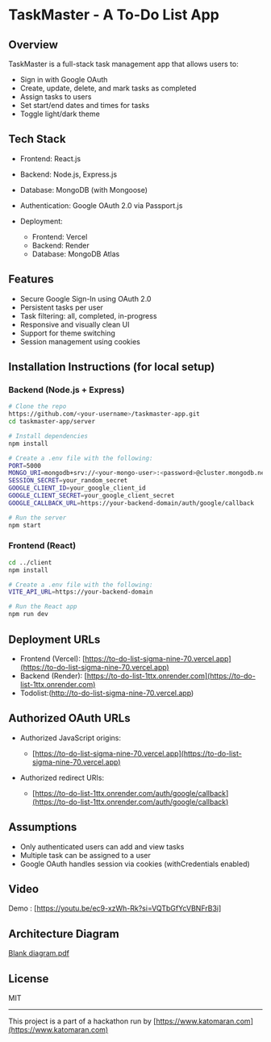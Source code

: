 # TaskMaster - A  To-Do List App

## Overview

TaskMaster is a full-stack task management app that allows users to:

* Sign in with Google OAuth
* Create, update, delete, and mark tasks as completed
* Assign tasks to users
* Set start/end dates and times for tasks
* Toggle light/dark theme

## Tech Stack

* Frontend: React.js
* Backend: Node.js, Express.js
* Database: MongoDB (with Mongoose)
* Authentication: Google OAuth 2.0 via Passport.js
* Deployment:

  * Frontend: Vercel
  * Backend: Render
  * Database: MongoDB Atlas

## Features

* Secure Google Sign-In using OAuth 2.0
* Persistent tasks per user
* Task filtering: all, completed, in-progress
* Responsive and visually clean UI
* Support for theme switching
* Session management using cookies

## Installation Instructions (for local setup)

### Backend (Node.js + Express)

```bash
# Clone the repo
https://github.com/<your-username>/taskmaster-app.git
cd taskmaster-app/server

# Install dependencies
npm install

# Create a .env file with the following:
PORT=5000
MONGO_URI=mongodb+srv://<your-mongo-user>:<password>@cluster.mongodb.net/taskmaster?retryWrites=true&w=majority
SESSION_SECRET=your_random_secret
GOOGLE_CLIENT_ID=your_google_client_id
GOOGLE_CLIENT_SECRET=your_google_client_secret
GOOGLE_CALLBACK_URL=https://your-backend-domain/auth/google/callback

# Run the server
npm start
```

### Frontend (React)

```bash
cd ../client
npm install

# Create a .env file with the following:
VITE_API_URL=https://your-backend-domain

# Run the React app
npm run dev
```

## Deployment URLs

* Frontend (Vercel): [https://to-do-list-sigma-nine-70.vercel.app](https://to-do-list-sigma-nine-70.vercel.app)
* Backend (Render): [https://to-do-list-1ttx.onrender.com](https://to-do-list-1ttx.onrender.com)
* Todolist:(http://to-do-list-sigma-nine-70.vercel.app)

## Authorized OAuth URLs

* Authorized JavaScript origins:

  * [https://to-do-list-sigma-nine-70.vercel.app](https://to-do-list-sigma-nine-70.vercel.app)
* Authorized redirect URIs:

  * [https://to-do-list-1ttx.onrender.com/auth/google/callback](https://to-do-list-1ttx.onrender.com/auth/google/callback)

## Assumptions

* Only authenticated users can add and view tasks
* Multiple task can be assigned to a user
* Google OAuth handles session via cookies (withCredentials enabled)

##  Video

 Demo : [https://youtu.be/ec9-xzWh-Rk?si=VQTbGfYcVBNFrB3i]

## Architecture Diagram
[Blank diagram.pdf](https://github.com/user-attachments/files/21089183/Blank.diagram.pdf)

## License


MIT

---

This project is a part of a hackathon run by [https://www.katomaran.com](https://www.katomaran.com)
